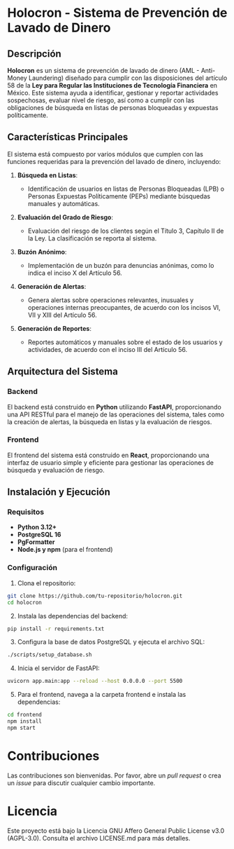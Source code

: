 # Holocron - Sistema de Prevención de Lavado de Dinero

## Descripción

**Holocron** es un sistema de prevención de lavado de dinero (AML - Anti-Money Laundering) diseñado para cumplir con las disposiciones del artículo 58 de la **Ley para Regular las Instituciones de Tecnología Financiera** en México. Este sistema ayuda a identificar, gestionar y reportar actividades sospechosas, evaluar nivel de riesgo, así como a cumplir con las obligaciones de búsqueda en listas de personas bloqueadas y expuestas políticamente.

## Características Principales

El sistema está compuesto por varios módulos que cumplen con las funciones requeridas para la prevención del lavado de dinero, incluyendo:
   
1. **Búsqueda en Listas**:
   - Identificación de usuarios en listas de Personas Bloqueadas (LPB) o Personas Expuestas Políticamente (PEPs) mediante búsquedas manuales y automáticas.
   
2. **Evaluación del Grado de Riesgo**:
   - Evaluación del riesgo de los clientes según el Título 3, Capítulo II de la Ley. La clasificación se reporta al sistema.
   
3. **Buzón Anónimo**:
   - Implementación de un buzón para denuncias anónimas, como lo indica el inciso X del Artículo 56.

4. **Generación de Alertas**: 
   - Genera alertas sobre operaciones relevantes, inusuales y operaciones internas preocupantes, de acuerdo con los incisos VI, VII y XIII del Artículo 56.

5. **Generación de Reportes**:
   - Reportes automáticos y manuales sobre el estado de los usuarios y actividades, de acuerdo con el inciso III del Artículo 56.

## Arquitectura del Sistema

### Backend

El backend está construido en **Python** utilizando **FastAPI**, proporcionando una API RESTful para el manejo de las operaciones del sistema, tales como la creación de alertas, la búsqueda en listas y la evaluación de riesgos.

### Frontend

El frontend del sistema está construido en **React**, proporcionando una interfaz de usuario simple y eficiente para gestionar las operaciones de búsqueda y evaluación de riesgo.

## Instalación y Ejecución

### Requisitos

- **Python 3.12+**
- **PostgreSQL 16**
- **PgFormatter**
- **Node.js y npm** (para el frontend)

### Configuración

1. Clona el repositorio:
```bash
git clone https://github.com/tu-repositorio/holocron.git
cd holocron
```

2.	Instala las dependencias del backend:
```bash
pip install -r requirements.txt
```

3.	Configura la base de datos PostgreSQL y ejecuta el archivo SQL:
```bash
./scripts/setup_database.sh
```

4.	Inicia el servidor de FastAPI:
```bash
uvicorn app.main:app --reload --host 0.0.0.0 --port 5500
```

5.	Para el frontend, navega a la carpeta frontend e instala las dependencias:
```bash
cd frontend
npm install
npm start
```

# Contribuciones
Las contribuciones son bienvenidas. Por favor, abre un _pull request_ o crea un _issue_ para discutir cualquier cambio importante.

# Licencia
Este proyecto está bajo la Licencia GNU Affero General Public License v3.0 (AGPL-3.0). Consulta el archivo LICENSE.md para más detalles.
